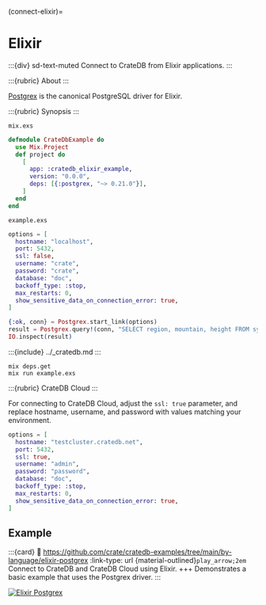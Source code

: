 (connect-elixir)=

# Elixir

:::{div} sd-text-muted
Connect to CrateDB from Elixir applications.
:::

:::{rubric} About
:::

[Postgrex] is the canonical PostgreSQL driver for Elixir.

:::{rubric} Synopsis
:::

`mix.exs`
```elixir
defmodule CrateDbExample do
  use Mix.Project
  def project do
    [
      app: :cratedb_elixir_example,
      version: "0.0.0",
      deps: [{:postgrex, "~> 0.21.0"}],
    ]
  end
end
```
`example.exs`
```elixir
options = [
  hostname: "localhost",
  port: 5432,
  ssl: false,
  username: "crate",
  password: "crate",
  database: "doc",
  backoff_type: :stop,
  max_restarts: 0,
  show_sensitive_data_on_connection_error: true,
]

{:ok, conn} = Postgrex.start_link(options)
result = Postgrex.query!(conn, "SELECT region, mountain, height FROM sys.summits ORDER BY height DESC LIMIT 5", [])
IO.inspect(result)
```

:::{include} ../_cratedb.md
:::
```shell
mix deps.get
mix run example.exs
```

:::{rubric} CrateDB Cloud
:::

For connecting to CrateDB Cloud, adjust the `ssl: true` parameter,
and replace hostname, username, and password with values matching your
environment.
```elixir
options = [
  hostname: "testcluster.cratedb.net",
  port: 5432,
  ssl: true,
  username: "admin",
  password: "password",
  database: "doc",
  backoff_type: :stop,
  max_restarts: 0,
  show_sensitive_data_on_connection_error: true,
]
```

## Example

:::{card}
:link: https://github.com/crate/cratedb-examples/tree/main/by-language/elixir-postgrex
:link-type: url
{material-outlined}`play_arrow;2em`
Connect to CrateDB and CrateDB Cloud using Elixir.
+++
Demonstrates a basic example that uses the Postgrex driver.
:::

[![Elixir Postgrex](https://github.com/crate/cratedb-examples/actions/workflows/lang-elixir-postgrex.yml/badge.svg)](https://github.com/crate/cratedb-examples/actions/workflows/lang-elixir-postgrex.yml)


[Postgrex]: https://hexdocs.pm/postgrex/readme.html
